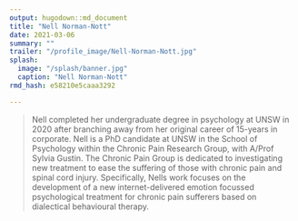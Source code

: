 ```yaml
---
output: hugodown::md_document
title: "Nell Norman-Nott"
date: 2021-03-06
summary: ""
trailer: "/profile_image/Nell-Norman-Nott.jpg"
splash:
  image: "/splash/banner.jpg"
  caption: "Nell Norman-Nott"
rmd_hash: e58210e5caaa3292

---
```


> Nell completed her undergraduate degree in psychology at UNSW in 2020 after branching away from her original career of 15-years in corporate. Nell is a PhD candidate at UNSW in the School of Psychology within the Chronic Pain Research Group, with A/Prof Sylvia Gustin. The Chronic Pain Group is dedicated to investigating new treatment to ease the suffering of those with chronic pain and spinal cord injury. Specifically, Nells work focuses on the development of a new internet-delivered emotion focussed psychological treatment for chronic pain sufferers based on dialectical behavioural therapy.

